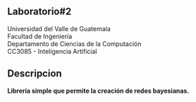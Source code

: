 ## **Laboratorio#2**

Universidad del Valle de Guatemala <br>
Facultad de Ingeniería <br>
Departamento de Ciencias de la Computación <br>
CC3085 - Inteligencia Artificial <br>

## Descripcion

**Librería simple que permite la creación de redes bayesianas.** <br>
